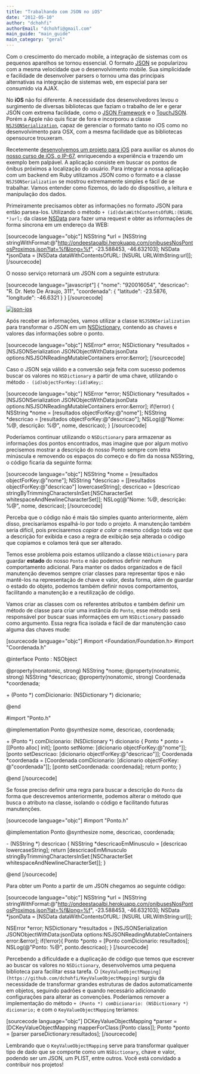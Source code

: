 ```yaml
---
title: "Trabalhando com JSON no iOS"
date: "2012-05-10"
author: "dchohfi"
authorEmail: "dchohfi@gmail.com"
main_guide: "main_guide"
main_category: "geral"
---
```


Com o crescimento do mercado mobile, a integração de sistemas com os pequenos aparelhos se tornou essencial. O formato [JSON](http://www.json.org "JSON") se popularizou com a mesma velocidade que o desenvolvimento mobile. Sua simplicidade e facilidade de desenvolver parsers o tornou uma das principais alternativas na integração de sistemas web, em especial para ser consumido via AJAX.

No **iOS** não foi diferente. A necessidade dos desenvolvedores levou o surgimento de diversas bibliotecas que faziam o trabalho de ler e gerar JSON com extrema facilidade, como o [JSON Framework](https://github.com/stig/json-framework/ "JSON-Framework") e o [TouchJSON](https://github.com/TouchCode/TouchJSON "TouchJSON"). Porém a Apple não quis ficar de fora e incorporou a classe [`NSJSONSerialization`](http://developer.apple.com/library/ios/#documentation/Foundation/Reference/NSJSONSerialization_Class/Reference/Reference.html "NSJSONSerialization"), capaz de gerenciar o formato tanto no iOS como no desenvolvimento para OSX, com a mesma facilidade que as bibliotecas opensource trouxeram.

Recetemente [desenvolvemos um projeto para iOS](https://github.com/caelum/onibus-ios) para auxiliar os alunos do [nosso curso de iOS, o IP-67](http://www.caelum.com.br/curso/ip-67-desenvolvimento-movel-ios-5-iphone-ipad/ "IP-67"), enriquecendo a experiência e trazendo um exemplo bem palpável. A aplicação consiste em buscar os pontos de ônibus próximos a localização do usuário. Para integrar a nossa aplicação com um backend em Ruby utilizamos JSON como o formato e a classe `NSJSONSerialization` se mostrou extremamente simples e fácil de se trabalhar. Vamos entender como fizemos, do lado do dispositivo, a leitura e manipulação dos dados.

Primeiramente precisamos obter as informações no formato JSON para então parsea-los. Utilizando o método `+ (id)dataWithContentsOfURL:(NSURL *)url;` da classe [NSData](https://developer.apple.com/library/mac/#documentation/Cocoa/Reference/Foundation/Classes/NSData_Class/Reference/Reference.html "NSData") para fazer uma request e obter as informações de forma síncrona em um endereço da WEB:

\[sourcecode language="objc"\] NSString \*url = \[NSString stringWithFormat:@"http://ondeestaoalbi.herokuapp.com/onibusesNosPontosProximos.json?lat=%f&long=%f", -23.588453, -46.632103\]; NSData \*jsonData = \[NSData dataWithContentsOfURL: \[NSURL URLWithString:url\]\]; \[/sourcecode\]

O nosso serviço retornará um JSON com a seguinte estrutura:

\[sourcecode language="javascript"\] { "nome": "920016054", "descricao": "R. Dr. Neto De Araujo, 311", "coordenada": { "latitude": -23.5876, "longitude": -46.6321 } } \[/sourcecode\]

[![](https://blog.caelum.com.br/wp-content/uploads/2012/05/json-ios.png "json-ios")](https://blog.caelum.com.br/wp-content/uploads/2012/05/json-ios.png)

Após receber as informações, vamos utilizar a classe `NSJSONSerialization` para transformar o JSON em um [NSDictionary](https://developer.apple.com/library/mac/#documentation/Cocoa/Reference/Foundation/Classes/nsdictionary_Class/Reference/Reference.html "NSDictionary"), contendo as chaves e valores das informações sobre o ponto.

\[sourcecode language="objc"\] NSError\* error; NSDictionary \*resultados = \[NSJSONSerialization JSONObjectWithData:jsonData options:NSJSONReadingMutableContainers error:&error\]; \[/sourcecode\]

Caso o JSON seja válido e a conversão seja feita com sucesso podemos buscar os valores no `NSDictionary` a partir de uma chave, utilizando o método `- (id)objectForKey:(id)aKey;`:

\[sourcecode language="objc"\] NSError \*error; NSDictionary \*resultados = \[NSJSONSerialization JSONObjectWithData:jsonData options:NSJSONReadingMutableContainers error:&error\]; if(!error) { NSString \*nome = \[resultados objectForKey:@"nome"\]; NSString \*descricao = \[resultados objectForKey:@"descricao"\]; NSLog(@"Nome: %@, descrição: %@", nome, descricao); } \[/sourcecode\]

Poderíamos continuar utilizando o `NSDictionary` para armazenar as informações dos pontos encontrados, mas imagine que por algum motivo precisemos mostrar a descrição do nosso Ponto sempre com letra minúscula e removendo os espaços do começo e do fim da nossa NSString, o código ficaria da seguinte forma:

\[sourcecode language="objc"\] NSString \*nome = \[resultados objectForKey:@"nome"\]; NSString \*descricao = \[\[resultados objectForKey:@"descricao"\] lowercaseString\]; descricao = \[descricao stringByTrimmingCharactersInSet:\[NSCharacterSet whitespaceAndNewlineCharacterSet\]\]; NSLog(@"Nome: %@, descrição: %@", nome, descricao); \[/sourcecode\]

Perceba que o código não é mais tão simples quanto anteriormente, além disso, precisaríamos espalhá-lo por todo o projeto. A manutenção também seria difícil, pois precisaremos _copiar e colar_ o mesmo código toda vez que a descrição for exibida e caso a regra de exibição seja alterada o código que copiamos e colamos terá que ser alterado.

Temos esse problema pois estamos utilizando a classe `NSDictionary` para guardar **estado** do nosso `Ponto` e não podemos definir nenhum comportamento adicional. Para manter os dados organizados e de fácil manutenção devemos sempre criar classes para representar tipos e não mantê-los na representação de chave e valor, desta forma, além de guardar o estado do objeto, podemos também definir novos comportamentos, facilitando a manutenção e a reutilização de código.

Vamos criar as classes com os referentes atributos e também definir um método de classe para criar uma instância do `Ponto`, esse método será responsável por buscar suas informações em um `NSDictionary` passado como argumento. Essa regra fica isolada e fácil de dar manutenção caso alguma das chaves mude:

\[sourcecode language="objc"\] #import <Foundation/Foundation.h> #import "Coordenada.h"

@interface Ponto : NSObject

@property(nonatomic, strong) NSString \*nome; @property(nonatomic, strong) NSString \*descricao; @property(nonatomic, strong) Coordenada \*coordenada;

\+ (Ponto \*) comDicionario: (NSDictionary \*) dicionario;

@end

#import "Ponto.h"

@implementation Ponto @synthesize nome, descricao, coordenada;

\+ (Ponto \*) comDicionario: (NSDictionary \*) dicionario { Ponto \* ponto = \[\[Ponto alloc\] init\]; \[ponto setNome: \[dicionario objectForKey:@"nome"\]\]; \[ponto setDescricao: \[dicionario objectForKey:@"descricao"\]\]; Coordenada \*coordenada = \[Coordenada comDicionario: \[dicionario objectForKey: @"coordenada"\]\]; \[ponto setCoordenada: coordenada\]; return ponto; }

@end \[/sourcecode\]

Se fosse preciso definir uma regra para buscar a descrição do `Ponto` da forma que descrevemos anteriormente, podemos alterar o método que busca o atributo na classe, isolando o código e facilitando futuras manutenções.

\[sourcecode language="objc"\] #import "Ponto.h"

@implementation Ponto @synthesize nome, descricao, coordenada;

\- (NSString \*) descricao { NSString \*descricaoEmMinusculo = \[descricao lowercaseString\]; return \[descricaoEmMinusculo stringByTrimmingCharactersInSet:\[NSCharacterSet whitespaceAndNewlineCharacterSet\]\]; }

@end \[/sourcecode\]

Para obter um Ponto a partir de um JSON chegamos ao seguinte código:

\[sourcecode language="objc"\] NSString \*url = \[NSString stringWithFormat:@"http://ondeestaoalbi.herokuapp.com/onibusesNosPontosProximos.json?lat=%f&long=%f", -23.588453, -46.632103\]; NSData \*jsonData = \[NSData dataWithContentsOfURL: \[NSURL URLWithString:url\]\];

NSError \*error; NSDictionary \*resultados = \[NSJSONSerialization JSONObjectWithData:jsonData options:NSJSONReadingMutableContainers error:&error\]; if(!error){ Ponto \*ponto = \[Ponto comDicionario: resultados\]; NSLog(@"Ponto: %@", ponto.descricao); } \[/sourcecode\]

Percebendo a dificuldade e a duplicação de código que temos que escrever ao buscar os valores no `NSDictionary`, desenvolvemos uma pequena biblioteca para facilitar essa tarefa. O `[KeyValueObjectMapping](https://github.com/dchohfi/KeyValueObjectMapping)` surgiu da necessidade de transformar grandes estruturas de dados automaticamente em objetos, seguindo padrões e quando necessário adicionando configurações para alterar as convenções. Poderíamos remover a implementação do método `+ (Ponto *) comDicionario: (NSDictionary *) dicionario;` e com o `KeyValueObjectMapping` teríamos:

\[sourcecode language="objc"\] DCKeyValueObjectMapping \*parser = \[DCKeyValueObjectMapping mapperForClass:\[Ponto class\]\]; Ponto \*ponto = \[parser parseDictionary:resultados\]; \[/sourcecode\]

Lembrando que o `KeyValueObjectMapping` serve para transformar qualquer tipo de dado que se comporte como um `NSDictionary`, chave e valor, podendo ser um JSON, um PLIST, entre outros. Você está convidado a contribuir nos projetos!
